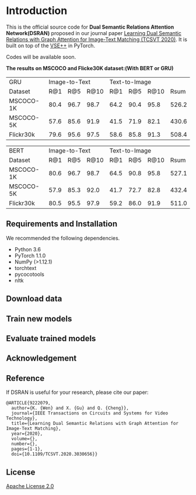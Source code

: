# Introduction
This is the official source code for **Dual Semantic Relations Attention Network(DSRAN)** proposed in our journal paper [Learning Dual Semantic Relations with Graph Attention for Image-Text Matching (TCSVT 2020)](https://arxiv.org/abs/2010.11550). It is built on top of the [VSE++](https://github.com/fartashf/vsepp) in PyTorch.

Codes will be available soon.

**The results on MSCOCO and Flicke30K dataset:(With BERT or GRU)**
<table>
  <tr>
    <td>GRU</td>
    <td colspan="3">Image-to-Text</td>
    <td colspan="3">Text-to-Image</td>
    <td></td>
  </tr>
  <tr>
    <td>Dataset</td>
    <td>R@1</td>
    <td>R@5</td>
    <td>R@10</td>
    <td>R@1</td>
    <td>R@5</td>
    <td>R@10</td>
    <td>Rsum</td>
  </tr>
  <tr>
    <td>MSCOCO-1K</td>                   
    <td>80.4</td>
    <td>96.7</td>
    <td>98.7</td>
    <td>64.2</td>
    <td>90.4</td>
    <td>95.8</td>
     <td>526.2</td>
  </tr>
  <tr>
    <td>MSCOCO-5K</td>      
    <td>57.6</td>
    <td>85.6</td>
    <td>91.9</td>
    <td>41.5</td>
    <td>71.9</td>
    <td>82.1</td>
     <td>430.6</td>
  </tr>
  <tr>  
    <td>Flickr30k</td>            
    <td>79.6</td>
    <td>95.6</td>
    <td>97.5</td>
    <td>58.6</td>
    <td>85.8</td>
    <td>91.3</td>
    <td>508.4</td>
  </tr>
</table>

<table>
  <tr>
    <td>BERT</td>
    <td colspan="3">Image-to-Text</td>
    <td colspan="3">Text-to-Image</td>
    <td></td>
  </tr>
  <tr>
    <td>Dataset</td>
    <td>R@1</td>
    <td>R@5</td>
    <td>R@10</td>
    <td>R@1</td>
    <td>R@5</td>
    <td>R@10</td>
    <td>Rsum</td>
  </tr>
  <tr>
    <td>MSCOCO-1K</td>       
    <td>80.6</td>
    <td>96.7</td>
    <td>98.7</td>
    <td>64.5</td>
    <td>90.8</td>
    <td>95.8</td>
     <td>527.1</td>
  </tr>
  <tr>
    <td>MSCOCO-5K</td>      
    <td>57.9</td>
    <td>85.3</td>
    <td>92.0</td>
    <td>41.7</td>
    <td>72.7</td>
    <td>82.8</td>
     <td>432.4</td>
  </tr>
  <tr>  
    <td>Flickr30k</td>      
    <td>80.5</td>
    <td>95.5</td>
    <td>97.9</td>
    <td>59.2</td>
    <td>86.0</td>
    <td>91.9</td>
    <td>511.0</td>
  </tr>
</table>

## Requirements and Installation
We recommended the following dependencies.
*  Python 3.6
*  PyTorch 1.1.0
*  NumPy (>1.12.1)
*  torchtext
*  pycocotools
*  nltk

## Download data

## Train new models

## Evaluate trained models

## Acknowledgement

## Reference

If DSRAN is useful for your research, please cite our paper:

```
@ARTICLE{9222079,
  author={K. {Wen} and X. {Gu} and Q. {Cheng}},
  journal={IEEE Transactions on Circuits and Systems for Video Technology}, 
  title={Learning Dual Semantic Relations with Graph Attention for Image-Text Matching}, 
  year={2020},
  volume={},
  number={},
  pages={1-1},
  doi={10.1109/TCSVT.2020.3030656}}
```

## License

[Apache License 2.0](http://www.apache.org/licenses/LICENSE-2.0)
